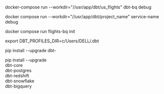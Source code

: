 docker-compose run --workdir="//usr/app/dbt/us_flights" dbt-bq debug

docker compose run --workdir="//usr/app/dbt/project_name" service-name debug

docker compose run flights-bq init

export DBT_PROFILES_DIR=c/Users/DELL/.dbt

pip install --upgrade dbt-<adapter>

pip install --upgrade \
  dbt-core \
  dbt-postgres \
  dbt-redshift \
  dbt-snowflake \
  dbt-bigquery

